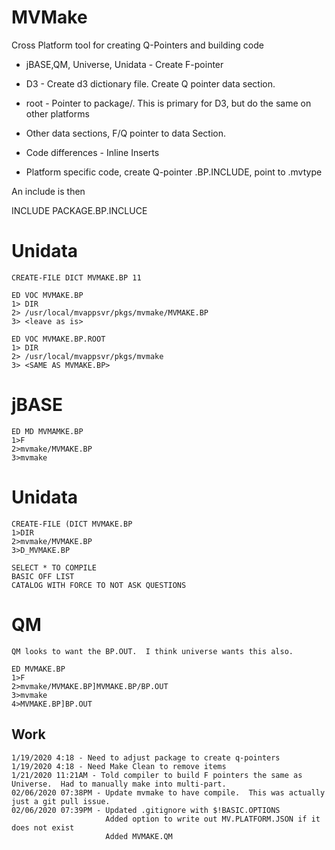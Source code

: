 # MVMake

Cross Platform tool for creating Q-Pointers and building code

* jBASE,QM, Universe, Unidata - Create F-pointer
* D3 - Create d3 dictionary file.  Create Q pointer data section.

* root - Pointer to package/. This is primary for D3, but do the same on other platforms
* Other data sections, F/Q pointer to data Section.

* Code differences - Inline Inserts

* Platform specific code, create Q-pointer <package>.BP.INCLUDE, point to <package>.mvtype

An include is then

INCLUDE PACKAGE.BP.INCLUCE <include>

# Unidata

```
CREATE-FILE DICT MVMAKE.BP 11

ED VOC MVMAKE.BP
1> DIR
2> /usr/local/mvappsvr/pkgs/mvmake/MVMAKE.BP
3> <leave as is>

ED VOC MVMAKE.BP.ROOT
1> DIR
2> /usr/local/mvappsvr/pkgs/mvmake
3> <SAME AS MVMAKE.BP>
```

# jBASE
```
ED MD MVMAMKE.BP
1>F
2>mvmake/MVMAKE.BP
3>mvmake
```

# Unidata
```
CREATE-FILE (DICT MVMAKE.BP
1>DIR
2>mvmake/MVMAKE.BP
3>D_MVMAKE.BP

SELECT * TO COMPILE
BASIC OFF LIST
CATALOG WITH FORCE TO NOT ASK QUESTIONS
```
# QM
```
QM looks to want the BP.OUT.  I think universe wants this also.

ED MVMAKE.BP
1>F
2>mvmake/MVMAKE.BP]MVMAKE.BP/BP.OUT
3>mvmake
4>MVMAKE.BP]BP.OUT
```




## Work
```
1/19/2020 4:18 - Need to adjust package to create q-pointers
1/19/2020 4:18 - Need Make Clean to remove items
1/21/2020 11:21AM - Told compiler to build F pointers the same as Universe.  Had to manually make into multi-part.
02/06/2020 07:38PM - Update mvmake to have compile.  This was actually just a git pull issue.
02/06/2020 07:39PM - Updated .gitignore with $!BASIC.OPTIONS
                     Added option to write out MV.PLATFORM.JSON if it does not exist
                     Added MVMAKE.QM
                     


````



